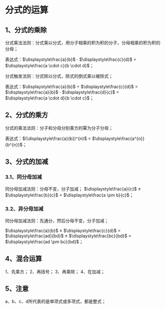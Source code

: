 # 分式的运算

## 1、分式的乘除
分式乘法法则：分式乘以分式，用分子相乘的积为积的分子，分母相乘的积为积的分母；

表达式：$\displaystyle\frac{a}{b}$ $\cdot$ $\displaystyle\frac{c}{d}$ = $\displaystyle\frac{a \cdot c}{b \cdot d}$；

分式触发法则：分式除以分式，除式的倒式乘以被除式；

表达式：$\displaystyle\frac{a}{b}$ $\div$ $\displaystyle\frac{c}{d}$ = $\displaystyle\frac{a}{b}$ $\cdot$ $\displaystyle\frac{d}{c}$ = $\displaystyle\frac{a \cdot d}{b \cdot c}$；

## 2、分式的乘方
分式的乘法法则：分子和分母分别乘方的幂为分子分母；

表达式：$(\displaystyle\frac{a}{b})^{n}$ = $\displaystyle\frac{a^{n}}{b^{n}}$；

## 3、分式的加减
### 3.1、同分母加减
同分母加减法则：分母不变，分子加减；
$\displaystyle\frac{a}{c}$ $\pm$ $\displaystyle\frac{b}{c}$ = $\displaystyle\frac{a \pm b}{c}$；

### 3.2、异分母加减
同分母加减法则：先通分，然后分母不变，分子加减；

$\displaystyle\frac{a}{b}$ $\pm$ $\displaystyle\frac{c}{d}$ = $\displaystyle\frac{ad}{bd}$ $\pm$ $\displaystyle\frac{bc}{bd}$ = $\displaystyle\frac{ad \pm bc}{bd}$；

## 4、混合运算
1、先乘方；
2、再括号；
3、再乘除；
4、在加减；

## 5、注意
a、b、c、d所代表的是单项式或多项式，都是整式；
